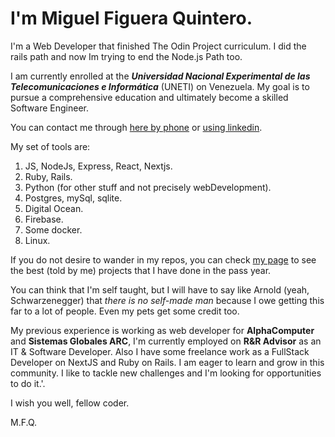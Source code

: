 # I'm Miguel Figuera Quintero.

I'm a Web Developer that finished The Odin Project curriculum.
I did the rails path and now Im trying to end the Node.js Path too.

I am currently enrolled at the **_Universidad Nacional Experimental de las Telecomunicaciones e Informática_** (UNETI) on Venezuela. My goal is to pursue a comprehensive education and ultimately become a skilled Software Engineer.

You can contact me through [here by phone](https://wa.me/584241727988) or [using linkedin](https://www.linkedin.com/in/miguel-quintero725/).

My set of tools are:

1. JS, NodeJs, Express, React, Nextjs.
2. Ruby, Rails.
3. Python (for other stuff and not precisely webDevelopment).
4. Postgres, mySql, sqlite.
5. Digital Ocean.
6. Firebase.
7. Some docker.
8. Linux.

If you do not desire to wander in my repos, you can check [my page](https://miguelfiguera.github.io/miguelfiguera/#contact) to see the best (told by me) projects that I have done
in the pass year.

You can think that I'm self taught, but I will have to say like Arnold (yeah, Schwarzenegger) that _there is no self-made man_ because I owe getting this far to a lot of people. Even my pets get some credit too.

My previous experience is working as web developer for **AlphaComputer** and **Sistemas Globales ARC**, I'm currently employed on **R&R Advisor** as an IT & Software Developer. Also I have some freelance work as a FullStack Developer on NextJS and Ruby on Rails. I am eager to learn and grow in this community. I like to tackle new challenges and I'm looking for opportunities to do it.'.

I wish you well, fellow coder.

M.F.Q.
